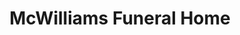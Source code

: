 ---
title: "McWilliams Funeral Home"
url: /wellston/mcwilliams-funeral-home/
shop: funeral directors
---